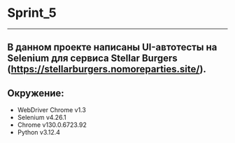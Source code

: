 # Sprint_5

---

## В данном проекте написаны UI-автотесты на Selenium для сервиса Stellar Burgers (https://stellarburgers.nomoreparties.site/).

## Окружение:
* WebDriver Chrome v1.3
* Selenium v4.26.1
* Chrome v130.0.6723.92
* Python v3.12.4